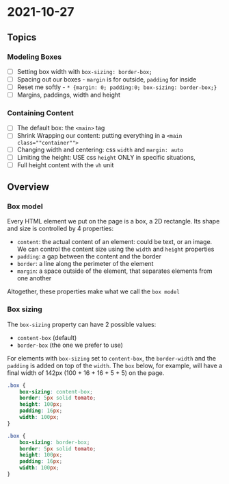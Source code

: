 # 2021-10-27

## Topics

### Modeling Boxes
- [ ] Setting box width with `box-sizing: border-box;`
- [ ] Spacing out our boxes - `margin` is for outside, `padding` for inside
- [ ] Reset me softly - `* {margin: 0; padding:0; box-sizing: border-box;}`
- [ ] Margins, paddings, width and height

### Containing Content
- [ ] The default box: the `<main>` tag
- [ ] Shrink Wrapping our content: 
  putting everything in a `<main class=""container"">`
- [ ] Changing width and centering: css `width` and `margin: auto`
- [ ] Limiting the height: USE css `height` ONLY in specific situations,
- [ ] Full height content with the `vh` unit

## Overview


### Box model
Every HTML element we put on the page is a box, a 2D rectangle. Its shape and size is controlled by 4 properties:

- `content`: the actual content of an element: could be text, or an image. We can control the content size using the `width` and `height` properties
- `padding`: a gap between the content and the border
- `border`: a line along the perimeter of the element
- `margin`: a space outside of the element, that separates elements from one another

Altogether, these properties make what we call the `box model`

### Box sizing

The `box-sizing` property can have 2 possible values:

- `content-box` (default)
- `border-box` (the one we prefer to use)

For elements with `box-sizing` set to `content-box`, the `border-width` and the `padding` is added on top of the `width`. The `box` below, for example, will have a final width of 142px (100 + 16 + 16 + 5 + 5) on the page. 

```css
.box {
    box-sizing: content-box;
    border: 5px solid tomato;
    height: 100px;
    padding: 16px;
    width: 100px;
}
```


```css
.box {
    box-sizing: border-box;
    border: 5px solid tomato;
    height: 100px;
    padding: 16px;
    width: 100px;
}
```